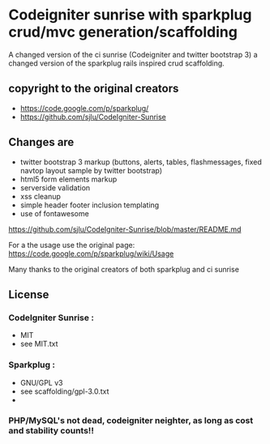 # Codeigniter sunrise with sparkplug crud/mvc generation/scaffolding

A changed version of the ci sunrise  (Codeigniter and twitter bootstrap 3)
a changed version of the sparkplug rails inspired crud scaffolding.

## copyright to the original creators

* https://code.google.com/p/sparkplug/
* https://github.com/sjlu/CodeIgniter-Sunrise

## Changes are
* twitter bootstrap 3 markup (buttons, alerts, tables, flashmessages, fixed navtop layout sample by twitter bootstrap)
* html5 form elements markup
* serverside validation
* xss cleanup
* simple header footer inclusion templating
* use of fontawesome

https://github.com/sjlu/CodeIgniter-Sunrise/blob/master/README.md

For a the usage use the original page:
https://code.google.com/p/sparkplug/wiki/Usage

Many thanks to the original creators of both sparkplug and ci sunrise

## License
### CodeIgniter Sunrise :
* MIT
* see MIT.txt
### Sparkplug :
* GNU/GPL v3
* see scaffolding/gpl-3.0.txt
* 

### PHP/MySQL's not dead, codeigniter neighter, as long as cost and stability counts!!

